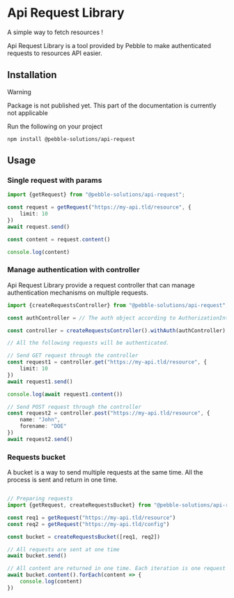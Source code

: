# Api Request Library

A simple way to fetch resources !

Api Request Library is a tool provided by Pebble to make authenticated requests to resources 
API easier.

## Installation

> [!WARNING]  
> Package is not published yet. This part of the documentation is currently not applicable

Run the following on your project 

```shell
npm install @pebble-solutions/api-request
```

## Usage

### Single request with params

```TypeScript
import {getRequest} from "@pebble-solutions/api-request";

const request = getRequest("https://my-api.tld/resource", {
    limit: 10
})
await request.send()

const content = request.content()

console.log(content)
```

### Manage authentication with controller

Api Request Library provide a request controller that can manage authentication mechanisms 
on multiple requests.

```TypeScript
import {createRequestsController} from "@pebble-solutions/api-request";

const authController = // The auth object according to AuthorizationInterface rules

const controller = createRequestsController().withAuth(authController)

// All the following requests will be authenticated.

// Send GET request through the controller
const request1 = controller.get("https://my-api.tld/resource", {
    limit: 10
})
await request1.send()

console.log(await request1.content())

// Send POST request through the controller
const request2 = controller.post("https://my-api.tld/resource", {
    name: "John",
    forename: "DOE"
})
await request2.send()
```

### Requests bucket

A bucket is a way to send multiple requests at the same time. All the process is sent
and return in one time.

```TypeScript

// Preparing requests
import {getRequest, createRequestsBucket} from "@pebble-solutions/api-request";

const req1 = getRequest("https://my-api.tld/resource")
const req2 = getRequest("https://my-api.tld/config")

const bucket = createRequestsBucket([req1, req2])

// All requests are sent at one time
await bucket.send()

// All content are returned in one time. Each iteration is one request content
await bucket.content().forEach(content => {
    console.log(content)
})

```
